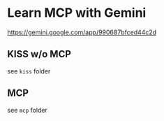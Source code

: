 # Learn MCP with Gemini
https://gemini.google.com/app/990687bfced44c2d


## KISS w/o MCP

see `kiss` folder

## MCP

see `mcp` folder




